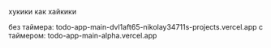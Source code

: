 хукики как хайкики

без таймера: todo-app-main-dvl1aft65-nikolay34711s-projects.vercel.app с таймером: todo-app-main-alpha.vercel.app

